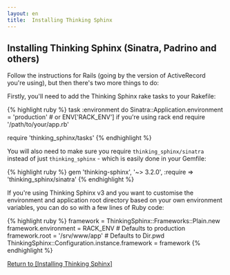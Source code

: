 ```yaml
---
layout: en
title:  Installing Thinking Sphinx
---
```


## Installing Thinking Sphinx (Sinatra, Padrino and others)

Follow the instructions for Rails (going by the version of ActiveRecord you're using), but then there's two more things to do:

Firstly, you'll need to add the Thinking Sphinx rake tasks to your Rakefile:

{% highlight ruby %}
task :environment do
  Sinatra::Application.environment = 'production' # or ENV['RACK_ENV'] if you're using rack
end
require '/path/to/your/app.rb'

require 'thinking_sphinx/tasks'
{% endhighlight %}

You will also need to make sure you require `thinking_sphinx/sinatra` instead of just `thinking_sphinx` - which is easily done in your Gemfile:

{% highlight ruby %}
gem 'thinking-sphinx', '~> 3.2.0',
  :require => 'thinking_sphinx/sinatra'
{% endhighlight %}

If you're using Thinking Sphinx v3 and you want to customise the environment and application root directory based on your own environment variables, you can do so with a few lines of Ruby code:

{% highlight ruby %}
framework = ThinkingSphinx::Frameworks::Plain.new
framework.environment = RACK_ENV       # Defaults to production
framework.root        = '/srv/www/app' # Defaults to Dir.pwd
ThinkingSphinx::Configuration.instance.framework = framework
{% endhighlight %}

[Return to [Installing Thinking Sphinx]](/thinking-sphinx/installing_thinking_sphinx.html)
